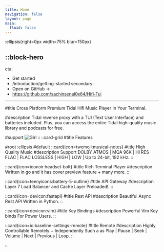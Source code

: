 ```yaml
---
title: Home
navigation: false
layout: page
main:
  fluid: false
---
```


:ellipsis{right=0px width=75% blur=150px}

::block-hero
---
cta:
  - Get started
  - /introduction/getting-started
secondary:
  - Open on GitHub →
  - https://github.com/sachinsenal0x64/Hifi-Tui
---

#title
Cross Platform Premium Tidal Hifi Music Player In Your Terminal.

#description
Tidal reverse proxy with a TUI (Text User Interface) and batteries included. Plus, you can access the entire Tidal high-quality music library and podcasts for free.

#support
![Girl](https://sachinsenal0x64.github.io/picx-images-hosting/test1.1ejfncjvbvuo.webp)
::
::card-grid
#title
Features

#root
:ellipsis
#default
  ::card{icon=twemoji:musical-notes}
  #title
  High Quality Music
  #description
  Support DOLBY ATMOS | MQA 96K | HI RES FLAC | FLAC LOSSLESS | HIGH | LOW | Up to 24-bit, 192 kHz.
  ::

  ::card{icon=iconoir:headset-bolt}
  #title
  Rich Terminal Player
  #description
  Written in go and it has cover preview feature + many more.
  ::

  ::card{icon=teenyicons:battery-5-outline}
  #title
  API Gateway
  #description
  Layer 7 Load Balancer and Cache Layer Preloaded!.
  ::

  ::card{icon=devicon:fastapi}
  #title
  Rest API
  #description
  Beautiful Async Rest API Written in Python.
  ::

  ::card{icon=devicon:vim}
  #title
  Key Bindings
  #description
  Powerful Vim Key binds For Power Users.
  ::

  ::card{icon=ic:baseline-settings-remote}
  #title
  Remote
  #description
  Highly Controllable Remotely + Independently Such a as Play | Pause | Seek | Volume | Next | Previous | Loop.
  ::
  
::

